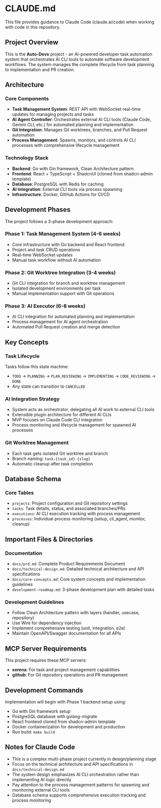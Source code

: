# CLAUDE.md

This file provides guidance to Claude Code (claude.ai/code) when working with code in this repository.

## Project Overview

This is the **Auto-Devs** project - an AI-powered developer task automation system that orchestrates AI CLI tools to automate software development workflows. The system manages the complete lifecycle from task planning to implementation and PR creation.

## Architecture

### Core Components

- **Task Management System**: REST API with WebSocket real-time updates for managing projects and tasks
- **AI Agent Controller**: Orchestrates external AI CLI tools (Claude Code, Gemini CLI, etc.) for automated planning and implementation
- **Git Integration**: Manages Git worktrees, branches, and Pull Request automation
- **Process Management**: Spawns, monitors, and controls AI CLI processes with comprehensive lifecycle management

### Technology Stack

- **Backend**: Go with Gin framework, Clean Architecture pattern
- **Frontend**: React + TypeScript + ShadcnUI (cloned from shadcn-admin template)
- **Database**: PostgreSQL with Redis for caching
- **AI Integration**: External CLI tools via process spawning
- **Infrastructure**: Docker, GitHub Actions for CI/CD

## Development Phases

The project follows a 3-phase development approach:

### Phase 1: Task Management System (4-6 weeks)

- Core infrastructure with Go backend and React frontend
- Project and task CRUD operations
- Real-time WebSocket updates
- Manual task workflow without AI automation

### Phase 2: Git Worktree Integration (3-4 weeks)

- Git CLI integration for branch and worktree management
- Isolated development environments per task
- Manual implementation support with Git operations

### Phase 3: AI Executor (6-8 weeks)

- AI CLI integration for automated planning and implementation
- Process management for AI agent orchestration
- Automated Pull Request creation and merge detection

## Key Concepts

### Task Lifecycle

Tasks follow this state machine:

- `TODO` → `PLANNING` → `PLAN_REVIEWING` → `IMPLEMENTING` → `CODE_REVIEWING` → `DONE`
- Any state can transition to `CANCELLED`

### AI Integration Strategy

- System acts as orchestrator, delegating all AI work to external CLI tools
- Extensible plugin architecture for different AI CLIs
- MVP focuses on Claude Code CLI integration
- Process monitoring and lifecycle management for spawned AI processes

### Git Worktree Management

- Each task gets isolated Git worktree and branch
- Branch naming: `task-{task_id}-{slug}`
- Automatic cleanup after task completion

## Database Schema

### Core Tables

- `projects`: Project configuration and Git repository settings
- `tasks`: Task details, status, and associated branches/PRs
- `executions`: AI CLI execution tracking with process management
- `processes`: Individual process monitoring (setup, cli_agent, monitor, cleanup)

## Important Files & Directories

### Documentation

- `docs/prd.md`: Complete Product Requirements Document
- `docs/technical-design.md`: Detailed technical architecture and API specifications
- `docs/core-concepts.md`: Core system concepts and implementation guidelines
- `development-roadmap.md`: 3-phase development plan with detailed tasks

### Development Guidelines

- Follow Clean Architecture pattern with layers (handler, usecase, repository)
- Use Wire for dependency injection
- Implement comprehensive testing (unit, integration, e2e)
- Maintain OpenAPI/Swagger documentation for all APIs

## MCP Server Requirements

This project requires these MCP servers:

- **serena**: For task and project management capabilities
- **github**: For Git repository operations and PR management

## Development Commands

Implementation will begin with Phase 1 backend setup using:

- Go with Gin framework setup
- PostgreSQL database with golang-migrate
- React frontend cloned from shadcn-admin template
- Docker containerization for development and production
- Run build: `make build`

## Notes for Claude Code

- This is a complex multi-phase project currently in design/planning stage
- Focus on the technical architecture and API specifications in `docs/technical-design.md`
- The system design emphasizes AI CLI orchestration rather than implementing AI logic directly
- Pay attention to the process management patterns for spawning and monitoring external CLI tools
- Database schema supports comprehensive execution tracking and process monitoring

